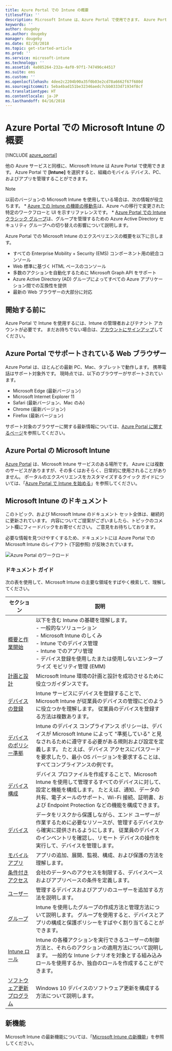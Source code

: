 ```yaml
---
title: Azure Portal での Intune の概要
titlesuffix: ''
description: Microsoft Intune は、Azure Portal で使用できます。 Azure Portal での Intune の概要について説明します。
keywords: ''
author: dougeby
ms.author: dougeby
manager: dougeby
ms.date: 02/28/2018
ms.topic: get-started-article
ms.prod: ''
ms.service: microsoft-intune
ms.technology: ''
ms.assetid: 4a085264-232a-4af0-97f1-747496c44517
ms.suite: ems
ms.custom: ''
ms.openlocfilehash: 4dee2c2204b90a35f0b03e2cd78a6662f67f680d
ms.sourcegitcommit: 5eba4bad151be32346aedc7cbb0333d71934f8cf
ms.translationtype: HT
ms.contentlocale: ja-JP
ms.lasthandoff: 04/16/2018
---
```

# <a name="introduction-to-microsoft-intune-in-the-azure-portal"></a>Azure Portal での Microsoft Intune の概要


[!INCLUDE [azure_portal](./includes/azure_portal.md)]

他の Azure サービスと同様に、Microsoft Intune は Azure Portal で使用できます。 Azure Portal で **[Intune]** を選択すると、組織のモバイル デバイス、PC、およびアプリを管理することができます。

> [!NOTE]
> 以前のバージョンの Microsoft Intune を使用している場合は、次の情報が役立ちます。
>     * [Azure での Intune の機能の移動先](ui-changes.md)は、Azure への移行で変更された特定のワークフローと UI を示すリファレンスです。
>     * [Azure Portal での Intune クラシック グループ](groups-get-started.md)は、グループを管理するための Azure Active Directory セキュリティ グループへの切り替えの影響について説明します。

Azure Portal での Microsoft Intune のエクスペリエンスの概要を以下に示します。

- すべての Enterprise Mobility + Security (EMS) コンポーネント用の統合コンソール
- Web 標準に基づく HTML ベースのコンソール
- 多数のアクションを自動化するために Microsoft Graph API をサポート
- Azure Active Directory (AD) グループによってすべての Azure アプリケーション間での互換性を提供
- 最新の Web ブラウザーの大部分に対応

## <a name="before-you-start"></a>開始する前に

Azure Portal で Intune を使用するには、Intune の管理者およびテナント アカウントが必要です。 まだお持ちでない場合は、[アカウントにサインアップ](https://portal.office.com/Signup/Signup.aspx?OfferId=40BE278A-DFD1-470a-9EF7-9F2596EA7FF9&dl=INTUNE_A&ali=1#0%20)してください。

## <a name="supported-web-browsers-for-the-azure-portal"></a>Azure Portal でサポートされている Web ブラウザー

Azure Portal は、ほとんどの最新 PC、Mac、タブレットで動作します。 携帯電話はサポート対象外です。
現時点では、以下のブラウザーがサポートされています。

- Microsoft Edge (最新バージョン)
- Microsoft Internet Explorer 11
- Safari (最新バージョン、Mac のみ)
- Chrome (最新バージョン)
- Firefox (最新バージョン)

サポート対象のブラウザーに関する最新情報については、[Azure Portal に関するページ](https://docs.microsoft.com/azure/azure-preview-portal-supported-browsers-devices)を参照してください。

## <a name="microsoft-intune-in-the-azure-portal"></a>Azure Portal の Microsoft Intune

[Azure Portal](https://portal.azure.com) は、Microsoft Intune サービスのある場所です。 Azure には複数のサービスがありますが、その多くはおそらく、日常的に使用されることがありません。 ポータルのエクスペリエンスをカスタマイズするクイック ガイドについては、「[Azure Portal で Intune を始める](get-started-azure.md)」を参照してください。

## <a name="the-microsoft-intune-documentation"></a>Microsoft Intune のドキュメント

このトピック、および Microsoft Intune のドキュメント セット全体は、継続的に更新されています。 内容についてご提案がございましたら、トピックのコメント欄にフィードバックをお寄せください。 ご意見をお待ちしております。

必要な情報を見つけやすくするため、ドキュメントには Azure Portal での Microsoft Intune のレイアウト (下図参照) が反映されています。

![Azure Portal のワークロード](./media/azure-portal-workloads.png)

### <a name="documentation-guide"></a>ドキュメント ガイド

次の表を使用して、Microsoft Intune の主要な領域をすばやく検索して、理解してください。

| セクション                                                      | 説明                                                                                                                                                                                                                                                                                      |
|--------------------------------------------------------------|--------------------------------------------------------------------------------------------------------------------------------------------------------------------------------------------------------------------------------------------------------------------------------------------------|
| [概要と作業開始](introduction-intune.md)       | 以下を含む Intune の基礎を理解します。<br /> - 一般的なソリューション<br /> - Microsoft Intune のしくみ<br /> - Intune でのデバイス管理<br /> - Intune でのアプリ管理<br /> - デバイス登録を使用したまたは使用しないエンタープライズ モビリティ管理 (EMM)                                                         |
| [計画と設計](planning-guide.md)                         | Microsoft Intune 環境の計画と設計を成功させるために役立つガイダンスです。                                                                                                                                                                                                             |
| [デバイスの登録](device-enrollment.md)                    | Intune サービスにデバイスを登録することで、Microsoft Intune が従業員のデバイスの管理にどのように役立つかを理解します。 従業員のデバイスを登録する方法は複数あります。                                                                                                         |
| [デバイスのポリシー準拠](device-compliance.md)                    | Intune のデバイス コンプライアンス ポリシーは、デバイスが Microsoft Intune によって "準拠している" と見なされるために遵守する必要がある規則および設定を定義します。 たとえば、デバイス アクセスにパスワードを要求したり、最小 OS バージョンを要求することは、すべてコンプライアンスの例です。 |
| [デバイス構成](device-profiles.md)                   | デバイス プロファイルを作成することで、Microsoft Intune を使用して管理するすべてのデバイスに対して、設定と機能を構成します。 たとえば、通知、データの共有、電子メールのサポート、Wi-Fi 接続、証明書、および Endpoint Protection などの機能を構成できます。              |
| [デバイス](device-management.md)                              | データをリスクから保護しながら、エンド ユーザーが作業するために必要なリソースが、管理するデバイスから確実に提供されるようにします。 従業員のデバイスのインベントリを確認し、リモート デバイスの操作を実行して、デバイスを管理します。                                                      |
| [モバイル アプリ](app-management.md)                             | アプリの追加、展開、監視、構成、および保護の方法を理解します。                                                                                                                                                                                                                             |
| [条件付きアクセス](conditional-access.md)                  | 会社のデータへのアクセスを制限する、デバイスベースおよびアプリベースの条件を定義します。                                                                                                                                                                                                            |
| [ユーザー](users-add.md)                                        | 管理するデバイスおよびアプリのユーザーを追加する方法を説明します。                                                                                                                                                                                                                                           |
| [グループ](groups-get-started.md)                              | Intune を使用したグループの作成方法と管理方法について説明します。 グループを使用すると、デバイスとアプリの構成と保護ポリシーをすばやく割り当てることができます。                                                                                                                                             |
| [Intune ロール](role-based-access-control.md)                 | Intune の各種アクションを実行できるユーザーの制御方法と、それらのアクションの適用方法について説明します。 一般的な Intune シナリオを対象とする組み込みロールを使用するか、独自のロールを作成することができます。                                                                                 |
| [ソフトウェア更新プログラム](windows-update-for-business-configure.md) | Windows 10 デバイスのソフトウェア更新を構成する方法について説明します。                                                                                                                                                                                                                                  |

## <a name="whats-new"></a>新機能

Microsoft Intune の最新機能については、「[Microsoft Intune の新機能](whats-new.md)」を参照してください。
